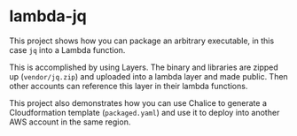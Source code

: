 # lambda-jq

This project shows how you can package an arbitrary executable, in this case `jq` into a Lambda function.

This is accomplished by using Layers. The binary and libraries are zipped up (`vendor/jq.zip`) and uploaded into a lambda layer and made public. Then other accounts can reference this layer in their lambda functions.

This project also demonstrates how you can use Chalice to generate a Cloudformation template (`packaged.yaml`) and use it to deploy into another AWS account in the same region.

